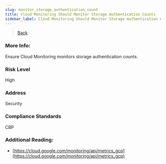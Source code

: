 ```yaml
---
slug: monitor_storage_authentication_count
title: Cloud Monitoring Should Monitor Storage Authentication Counts
sidebar_label: Cloud Monitoring Should Monitor Storage Authentication Counts
---
```

> [Back](../../gcpmonitoringcompliance)

### More Info:
Ensure Cloud Monitoring monitors storage authentication counts.

### Risk Level
High

### Address
Security

### Compliance Standards
CBP

### Additional Reading:
- [https://cloud.google.com/monitoring/api/metrics_gcp](https://cloud.google.com/monitoring/api/metrics_gcp) 
